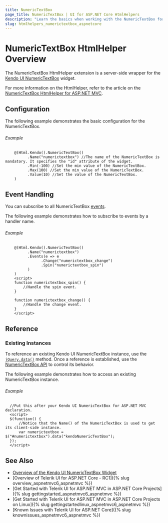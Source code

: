```yaml
---
title: NumericTextBox
page_title: NumericTextBox | UI for ASP.NET Core HtmlHelpers
description: "Learn the basics when working with the NumericTextBox for ASP.NET Core (MVC 6 or ASP.NET Core MVC)."
slug: htmlhelpers_numerictextbox_aspnetcore
---
```


# NumericTextBox HtmlHelper Overview

The NumericTextBox HtmlHelper extension is a server-side wrapper for the [Kendo UI NumericTextBox](https://demos.telerik.com/kendo-ui/numerictextbox/index) widget.

For more information on the HtmlHelper, refer to the article on the [NumericTextBox HtmlHelper for ASP.NET MVC](http://docs.telerik.com/aspnet-mvc/helpers/numerictextbox/overview).

## Configuration

The following example demonstrates the basic configuration for the NumericTextBox.

###### Example

```
    @(Html.Kendo().NumericTextBox()
          .Name("numerictextbox") //The name of the NumericTextBox is mandatory. It specifies the "id" attribute of the widget.
          .Min(-100) //Set the min value of the NumericTextBox.
          .Max(100) //Set the min value of the NumericTextBox.
          .Value(10) //Set the value of the NumericTextBox.
    )
```

## Event Handling

You can subscribe to all NumericTextBox [events](http://docs.telerik.com/kendo-ui/api/javascript/ui/numerictextbox#events).

The following example demonstrates how to subscribe to events by a handler name.

###### Example

```
    @(Html.Kendo().NumericTextBox()
          .Name("numerictextbox")
          .Events(e => e
                .Change("numerictextbox_change")
                .Spin("numerictextbox_spin")
          )
    )
    <script>
    function numerictextbox_spin() {
        //Handle the spin event.
    }

    function numerictextbox_change() {
        //Handle the change event.
    }
    </script>
```

## Reference

### Existing Instances

To reference an existing Kendo UI NumericTextBox instance, use the [`jQuery.data()`](http://api.jquery.com/jQuery.data/) method. Once a reference is established, use the [NumericTextBox API](http://docs.telerik.com/kendo-ui/api/javascript/ui/numerictextbox#methods) to control its behavior.

The following example demonstrates how to access an existing NumericTextBox instance.

###### Example

      //Put this after your Kendo UI NumericTextBox for ASP.NET MVC declaration.
      <script>
      $(function() {
          //Notice that the Name() of the NumericTextBox is used to get its client-side instance.
          var numerictextbox = $("#numerictextbox").data("kendoNumericTextBox");
      });
      </script>


## See Also

* [Overview of the Kendo UI NumericTextBox Widget](http://docs.telerik.com/kendo-ui/controls/editors/numerictextbox/overview)
* [Overview of Telerik UI for ASP.NET Core - RC1]({% slug overview_aspnetmvc6_aspnetmvc %})
* [Get Started with Telerik UI for ASP.NET MVC in ASP.NET Core Projects]({% slug gettingstarted_aspnetmvc6_aspnetmvc %})
* [Get Started with Telerik UI for ASP.NET MVC in ASP.NET Core Projects on Linux]({% slug gettingstartedlinux_aspnetmvc6_aspnetmvc %})
* [Known Issues with Telerik UI for ASP.NET Core]({% slug knownissues_aspnetmvc6_aspnetmvc %})
